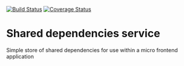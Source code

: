 [![Build Status](https://travis-ci.org/mikespencer/shared-dependencies-svc.svg?branch=master)](https://travis-ci.org/mikespencer/shared-dependencies-svc)
[![Coverage Status](https://coveralls.io/repos/github/mikespencer/shared-dependencies-svc/badge.svg?branch=master)](https://coveralls.io/github/mikespencer/shared-dependencies-svc?branch=master)

# Shared dependencies service

Simple store of shared dependencies for use within a micro frontend application
